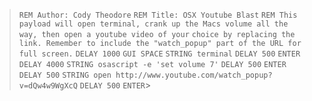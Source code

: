 >`REM Author: Cody Theodore`
`REM Title: OSX Youtube Blast`
`REM This payload will open terminal, crank up the Macs volume all the way, then open a youtube video of your` `choice by replacing the link. Remember to include the "watch_popup" part of the URL for full screen.`
`DELAY 1000`
`GUI SPACE`
`STRING terminal`
`DELAY 500`
`ENTER`
`DELAY 4000`
`STRING osascript -e 'set volume 7'`
`DELAY 500`
`ENTER`
`DELAY 500`
`STRING open http://www.youtube.com/watch_popup?v=dQw4w9WgXcQ`
`DELAY 500`
`ENTER`> 